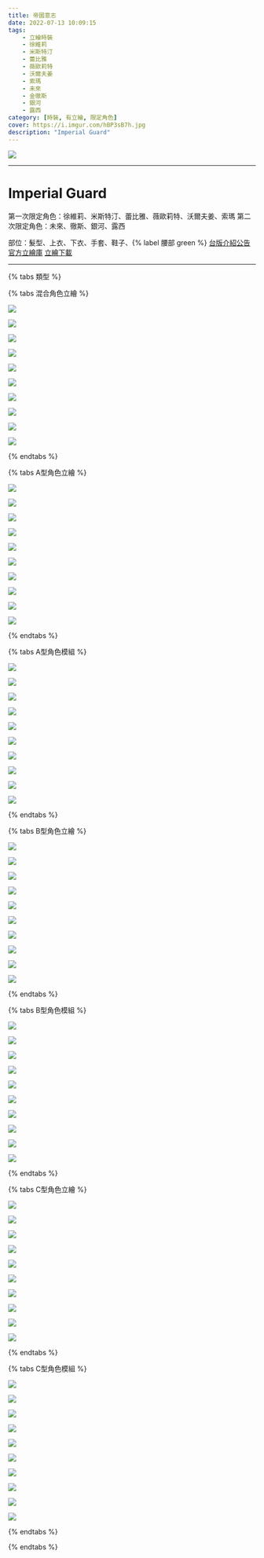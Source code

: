 ```yaml
---
title: 帝國意志
date: 2022-07-13 10:09:15
tags:
    - 立繪時裝
    - 徐維莉
    - 米斯特汀
    - 蕾比雅
    - 薇歐莉特
    - 沃爾夫姜
    - 索瑪
    - 未來
    - 金徹斯
    - 銀河
    - 露西
category: [時裝, 有立繪, 限定角色]
cover: https://i.imgur.com/hBP3sB7h.jpg
description: "Imperial Guard"
---
```


![](https://ssl.nexon.com/s2/game/closers/2015/pds/045/1920x1080.jpg)

---
# Imperial Guard

第一次限定角色：徐維莉、米斯特汀、蕾比雅、薇歐莉特、沃爾夫姜、索瑪
第二次限定角色：未來、徹斯、銀河、露西

部位：髮型、上衣、下衣、手套、鞋子、{% label 腰部 green %}
[台版介紹公告](https://cls.mangot5.com/game/cls/news/detail?contentNo=50262)
[官方立繪庫](https://closers.nexon.com/Pds/FanSiteKit)
[立繪下載](https://closers.vod.nexoncdn.co.kr/site/fansitekit/Closers_FansiteKit_imperial_220113.zip)


---
{% tabs 類型 %}
<!-- tab <font color=#6495ED><b>混合立繪</b></font>-->
{% tabs 混合角色立繪 %}
<!-- tab 徐維莉(Yuri)-->
[![](https://i.imgur.com/JbHDFrJh.jpg)](https://i.imgur.com/JbHDFrJ.jpg)
<!-- endtab -->
<!-- tab 米斯特汀(Tein)-->
[![](https://i.imgur.com/aFHyspNh.jpg)](https://i.imgur.com/aFHyspN.jpg)
<!-- endtab -->
<!-- tab 蕾比雅(Levia)-->
[![](https://i.imgur.com/3rTyjT7h.jpg)](https://i.imgur.com/3rTyjT7.jpg)
<!-- endtab -->
<!-- tab 薇歐莉特(Violet)-->
[![](https://i.imgur.com/a9dwwRjh.jpg)](https://i.imgur.com/a9dwwRj.jpg)
<!-- endtab -->
<!-- tab 沃爾夫姜(Wolfgang)-->
[![](https://i.imgur.com/cJHweNGh.jpg)](https://i.imgur.com/cJHweNG.jpg)
<!-- endtab -->
<!-- tab 索瑪(Soma)-->
[![](https://i.imgur.com/UTSXAyeh.jpg)](https://i.imgur.com/UTSXAye.jpg)
<!-- endtab -->
<!-- tab 未來(Mirae)-->
[![](https://i.imgur.com/WepmzG8h.jpg)](https://i.imgur.com/WepmzG8.jpg)
<!-- endtab -->
<!-- tab 徹斯(Chulsoo)-->
[![](https://i.imgur.com/7UChFagh.jpg)](https://i.imgur.com/7UChFag.jpg)
<!-- endtab -->
<!-- tab 銀河(Eunha)-->
[![](https://i.imgur.com/3G52Y3nh.jpg)](https://i.imgur.com/3G52Y3n.jpg)
<!-- endtab -->
<!-- tab 露西(Lucy)-->
[![](https://i.imgur.com/RBX0Eznh.jpg)](https://i.imgur.com/RBX0Ezn.jpg)
<!-- endtab -->
{% endtabs %}
<!-- endtab -->

<!-- tab <font color=#DE3163><b>立繪A型</b></font>-->
{% tabs A型角色立繪 %}
<!-- tab 徐維莉(Yuri)-->
[![](https://i.imgur.com/70JAqzLh.jpg)](https://i.imgur.com/70JAqzL.jpg)
<!-- endtab -->
<!-- tab 米斯特汀(Tein)-->
[![](https://i.imgur.com/OPZnB2zh.jpg)](https://i.imgur.com/OPZnB2z.jpg)
<!-- endtab -->
<!-- tab 蕾比雅(Levia)-->
[![](https://i.imgur.com/yqlWkl3h.jpg)](https://i.imgur.com/yqlWkl3.jpg)
<!-- endtab -->
<!-- tab 薇歐莉特(Violet)-->
[![](https://i.imgur.com/gkCuG48h.jpg)](https://i.imgur.com/gkCuG48.jpg)
<!-- endtab -->
<!-- tab 沃爾夫姜(Wolfgang)-->
[![](https://i.imgur.com/thPpal7h.jpg)](https://i.imgur.com/thPpal7.jpg)
<!-- endtab -->
<!-- tab 索瑪(Soma)-->
[![](https://i.imgur.com/7u5gfjXh.jpg)](https://i.imgur.com/7u5gfjX.jpg)
<!-- endtab -->
<!-- tab 未來(Mirae)-->
[![](https://i.imgur.com/IfntbpWh.jpg)](https://i.imgur.com/IfntbpW.jpg)
<!-- endtab -->
<!-- tab 徹斯(Chulsoo)-->
[![](https://i.imgur.com/rxfwdUyh.jpg)](https://i.imgur.com/rxfwdUy.jpg)
<!-- endtab -->
<!-- tab 銀河(Eunha)-->
[![](https://i.imgur.com/YWfvESVh.jpg)](https://i.imgur.com/YWfvESV.jpg)
<!-- endtab -->
<!-- tab 露西(Lucy)-->
[![](https://i.imgur.com/B9qpKSDh.jpg)](https://i.imgur.com/B9qpKSD.jpg)
<!-- endtab -->
{% endtabs %}
<!-- endtab -->

<!-- tab 模組A型-->
{% tabs A型角色模組 %}
<!-- tab 徐維莉(Yuri)-->
[![](https://i.imgur.com/9TZxqVhh.png)](https://i.imgur.com/9TZxqVh.png)
<!-- endtab -->
<!-- tab 米斯特汀(Tein)-->
[![](https://i.imgur.com/oLEpV4Rh.png)](https://i.imgur.com/oLEpV4R.png)
<!-- endtab -->
<!-- tab 蕾比雅(Levia)-->
[![](https://i.imgur.com/KMrTMeyh.png)](https://i.imgur.com/KMrTMey.png)
<!-- endtab -->
<!-- tab 薇歐莉特(Violet)-->
[![](https://i.imgur.com/enBIgAxh.png)](https://i.imgur.com/enBIgAx.png)
<!-- endtab -->
<!-- tab 沃爾夫姜(Wolfgang)-->
[![](https://i.imgur.com/edejDr5h.png)](https://i.imgur.com/edejDr5.png)
<!-- endtab -->
<!-- tab 索瑪(Soma)-->
[![](https://i.imgur.com/qsneTQsh.png)](https://i.imgur.com/qsneTQs.png)
<!-- endtab -->
<!-- tab 未來(Mirae)-->
[![](https://i.imgur.com/TsUgK7Gh.png)](https://i.imgur.com/TsUgK7G.png)
<!-- endtab -->
<!-- tab 徹斯(Chulsoo)-->
[![](https://i.imgur.com/jzJUubdh.png)](https://i.imgur.com/jzJUubd.png)
<!-- endtab -->
<!-- tab 銀河(Eunha)-->
[![](https://i.imgur.com/zkVJA7jh.png)](https://i.imgur.com/zkVJA7j.png)
<!-- endtab -->
<!-- tab 露西(Lucy)-->
[![](https://i.imgur.com/KVZdPh6h.png)](https://i.imgur.com/KVZdPh6.png)
<!-- endtab -->
{% endtabs %}
<!-- endtab -->

<!-- tab <font color=#DE3163><b>立繪B型</b></font>-->
{% tabs B型角色立繪 %}
<!-- tab 徐維莉(Yuri)-->
[![](https://i.imgur.com/t6u2q26h.jpg)](https://i.imgur.com/t6u2q26.jpg)
<!-- endtab -->
<!-- tab 米斯特汀(Tein)-->
[![](https://i.imgur.com/YqEIQhlh.jpg)](https://i.imgur.com/YqEIQhl.jpg)
<!-- endtab -->
<!-- tab 蕾比雅(Levia)-->
[![](https://i.imgur.com/ffkuEIdh.jpg)](https://i.imgur.com/ffkuEId.jpg)
<!-- endtab -->
<!-- tab 薇歐莉特(Violet)-->
[![](https://i.imgur.com/TRGqbPgh.jpg)](https://i.imgur.com/TRGqbPg.jpg)
<!-- endtab -->
<!-- tab 沃爾夫姜(Wolfgang)-->
[![](https://i.imgur.com/eTSJenfh.jpg)](https://i.imgur.com/eTSJenf.jpg)
<!-- endtab -->
<!-- tab 索瑪(Soma)-->
[![](https://i.imgur.com/iMxcoa2h.jpg)](https://i.imgur.com/iMxcoa2.jpg)
<!-- endtab -->
<!-- tab 未來(Mirae)-->
[![](https://i.imgur.com/IkFxAi4h.jpg)](https://i.imgur.com/IkFxAi4.jpg)
<!-- endtab -->
<!-- tab 徹斯(Chulsoo)-->
[![](https://i.imgur.com/jNz2W62h.jpg)](https://i.imgur.com/jNz2W62.jpg)
<!-- endtab -->
<!-- tab 銀河(Eunha)-->
[![](https://i.imgur.com/bO1Nl3eh.jpg)](https://i.imgur.com/bO1Nl3e.jpg)
<!-- endtab -->
<!-- tab 露西(Lucy)-->
[![](https://i.imgur.com/Umz010Ih.jpg)](https://i.imgur.com/Umz010I.jpg)
<!-- endtab -->
{% endtabs %}
<!-- endtab -->

<!-- tab 模組B型-->
{% tabs B型角色模組 %}
<!-- tab 徐維莉(Yuri)-->
[![](https://i.imgur.com/uXwwFKhh.png)](https://i.imgur.com/uXwwFKh.png)
<!-- endtab -->
<!-- tab 米斯特汀(Tein)-->
[![](https://i.imgur.com/5z25dnLh.png)](https://i.imgur.com/5z25dnL.png)
<!-- endtab -->
<!-- tab 蕾比雅(Levia)-->
[![](https://i.imgur.com/fV9XnHzh.png)](https://i.imgur.com/fV9XnHz.png)
<!-- endtab -->
<!-- tab 薇歐莉特(Violet)-->
[![](https://i.imgur.com/x7qv5zHh.png)](https://i.imgur.com/x7qv5zH.png)
<!-- endtab -->
<!-- tab 沃爾夫姜(Wolfgang)-->
[![](https://i.imgur.com/pascRpPh.png)](https://i.imgur.com/pascRpP.png)
<!-- endtab -->
<!-- tab 索瑪(Soma)-->
[![](https://i.imgur.com/sy74d6Ah.png)](https://i.imgur.com/sy74d6A.png)
<!-- endtab -->
<!-- tab 未來(Mirae)-->
[![](https://i.imgur.com/rkjnn0Qh.png)](https://i.imgur.com/rkjnn0Q.png)
<!-- endtab -->
<!-- tab 徹斯(Chulsoo)-->
[![](https://i.imgur.com/Ds4moMdh.png)](https://i.imgur.com/Ds4moMd.png)
<!-- endtab -->
<!-- tab 銀河(Eunha)-->
[![](https://i.imgur.com/WxhlNY2h.png)](https://i.imgur.com/WxhlNY2.png)
<!-- endtab -->
<!-- tab 露西(Lucy)-->
[![](https://i.imgur.com/0QpibpBh.png)](https://i.imgur.com/0QpibpB.png)
<!-- endtab -->
{% endtabs %}
<!-- endtab -->

<!-- tab <font color=#DE3163><b>立繪C型</b></font>-->
{% tabs C型角色立繪 %}
<!-- tab 徐維莉(Yuri)-->
[![](https://i.imgur.com/9AmFXsXh.jpg)](https://i.imgur.com/9AmFXsX.jpg)
<!-- endtab -->
<!-- tab 米斯特汀(Tein)-->
[![](https://i.imgur.com/wuLvSvTh.jpg)](https://i.imgur.com/wuLvSvT.jpg)
<!-- endtab -->
<!-- tab 蕾比雅(Levia)-->
[![](https://i.imgur.com/T0VrBLFh.jpg)](https://i.imgur.com/T0VrBLF.jpg)
<!-- endtab -->
<!-- tab 薇歐莉特(Violet)-->
[![](https://i.imgur.com/OamKtEAh.jpg)](https://i.imgur.com/OamKtEA.jpg)
<!-- endtab -->
<!-- tab 沃爾夫姜(Wolfgang)-->
[![](https://i.imgur.com/x5LuASjh.jpg)](https://i.imgur.com/x5LuASj.jpg)
<!-- endtab -->
<!-- tab 索瑪(Soma)-->
[![](https://i.imgur.com/0Vg5qbdh.jpg)](https://i.imgur.com/0Vg5qbd.jpg)
<!-- endtab -->
<!-- tab 未來(Mirae)-->
[![](https://i.imgur.com/7uEf5jbh.jpg)](https://i.imgur.com/7uEf5jb.jpg)
<!-- endtab -->
<!-- tab 徹斯(Chulsoo)-->
[![](https://i.imgur.com/B6eEGkFh.jpg)](https://i.imgur.com/B6eEGkF.jpg)
<!-- endtab -->
<!-- tab 銀河(Eunha)-->
[![](https://i.imgur.com/TocpZZMh.jpg)](https://i.imgur.com/TocpZZM.jpg)
<!-- endtab -->
<!-- tab 露西(Lucy)-->
[![](https://i.imgur.com/G9dzruih.jpg)](https://i.imgur.com/G9dzrui.jpg)
<!-- endtab -->
{% endtabs %}
<!-- endtab -->

<!-- tab 模組C型-->
{% tabs C型角色模組 %}
<!-- tab 徐維莉(Yuri)-->
[![](https://i.imgur.com/oKScxJmh.png)](https://i.imgur.com/oKScxJm.png)
<!-- endtab -->
<!-- tab 米斯特汀(Tein)-->
[![](https://i.imgur.com/XaqNvhPh.png)](https://i.imgur.com/XaqNvhP.png)
<!-- endtab -->
<!-- tab 蕾比雅(Levia)-->
[![](https://i.imgur.com/p8jRoLhh.png)](https://i.imgur.com/p8jRoLh.png)
<!-- endtab -->
<!-- tab 薇歐莉特(Violet)-->
[![](https://i.imgur.com/acf6zpQh.png)](https://i.imgur.com/acf6zpQ.png)
<!-- endtab -->
<!-- tab 沃爾夫姜(Wolfgang)-->
[![](https://i.imgur.com/fMSMZQnh.png)](https://i.imgur.com/fMSMZQn.png)
<!-- endtab -->
<!-- tab 索瑪(Soma)-->
[![](https://i.imgur.com/xlrrO9kh.png)](https://i.imgur.com/xlrrO9k.png)
<!-- endtab -->
<!-- tab 未來(Mirae)-->
[![](https://i.imgur.com/YppDsMdh.png)](https://i.imgur.com/YppDsMd.png)
<!-- endtab -->
<!-- tab 徹斯(Chulsoo)-->
[![](https://i.imgur.com/Wo3YOe9h.png)](https://i.imgur.com/Wo3YOe9.png)
<!-- endtab -->
<!-- tab 銀河(Eunha)-->
[![](https://i.imgur.com/2fo4bIxh.png)](https://i.imgur.com/2fo4bIx.png)
<!-- endtab -->
<!-- tab 露西(Lucy)-->
[![](https://i.imgur.com/2e5qzX2h.png)](https://i.imgur.com/2e5qzX2.png)
<!-- endtab -->
{% endtabs %}
<!-- endtab -->

{% endtabs %}
